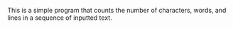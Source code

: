 This is a simple program that counts the number of characters, words, and lines in a sequence of inputted text.

